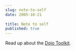 ```yaml
---
slug: note-to-self
date: 2005-10-21
 
title: Note to self
published: true
---
```

Read up about the <a href="http://dojotoolkit.org/">Dojo Toolkit</a>.<p />

